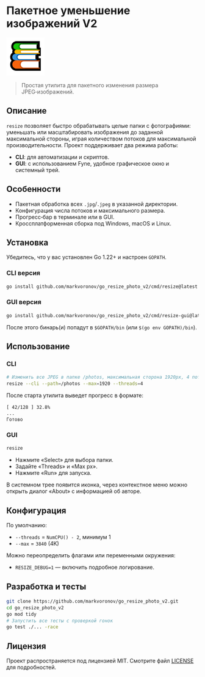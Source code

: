 # Пакетное уменьшение изображений V2

![Icon](assets/icon100.png)

> Простая утилита для пакетного изменения размера JPEG‑изображений.

## Описание

`resize` позволяет быстро обрабатывать целые папки с фотографиями: уменьшать или масштабировать изображения до заданной максимальной стороны, играя количеством потоков для максимальной производительности. Проект поддерживает два режима работы:

* **CLI**: для автоматизации и скриптов.
* **GUI**: с использованием Fyne, удобное графическое окно и системный трей.

## Особенности

* Пакетная обработка всех `.jpg`/`.jpeg` в указанной директории.
* Конфигурация числа потоков и максимального размера.
* Прогресс‑бар в терминале или в GUI.
* Кроссплатформенная сборка под Windows, macOS и Linux.

## Установка

Убедитесь, что у вас установлен Go 1.22+ и настроен `GOPATH`.

### CLI версия

```bash
go install github.com/markvoronov/go_resize_photo_v2/cmd/resize@latest
```

### GUI версия

```bash
go install github.com/markvoronov/go_resize_photo_v2/cmd/resize-gui@latest
```

После этого бинарь(и) попадут в `$GOPATH/bin` (или `$(go env GOPATH)/bin`).

## Использование

### CLI

```bash
# Изменить все JPEG в папке /photos, максимальная сторона 1920px, 4 потока
resize --cli --path=/photos --max=1920 --threads=4
```

После старта утилита выведет прогресс в формате:

```
[ 42/128 ] 32.8%
...
Готово
```

### GUI

```bash
resize
```

* Нажмите «Select» для выбора папки.
* Задайте «Threads» и «Max px».
* Нажмите «Run» для запуска.

В системном трее появится иконка, через контекстное меню можно открыть диалог «About» с информацией об авторе.

## Конфигурация

По умолчанию:

* `--threads` = `NumCPU() - 2`, минимум 1
* `--max` = `3840` (4K)

Можно переопределить флагами или переменными окружения:

* `RESIZE_DEBUG=1` — включить подробное логирование.

## Разработка и тесты

```bash
git clone https://github.com/markvoronov/go_resize_photo_v2.git
cd go_resize_photo_v2
go mod tidy
# Запустить все тесты с проверкой гонок
go test ./... -race
```

## Лицензия

Проект распространяется под лицензией MIT. Смотрите файл [LICENSE](LICENSE) для подробностей.
